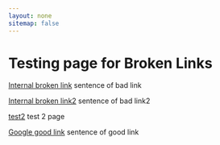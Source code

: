 ```yaml
---
layout: none
sitemap: false
---
```

<div class="home">

  <h1 class="page-heading">Testing page for Broken Links</h1>

  <p> <a href="/asdfasd">Internal broken link</a> sentence of bad link</p>

<p><a href="/asdfasd2">Internal broken link2</a> sentence of bad link2</p>
<p><a href="/test2">test2</a> test 2 page</p>

  <div>
    <p> <a href="https://www.google.co.uk">Google good link</a> sentence of good link </p>
  </div>

</div>